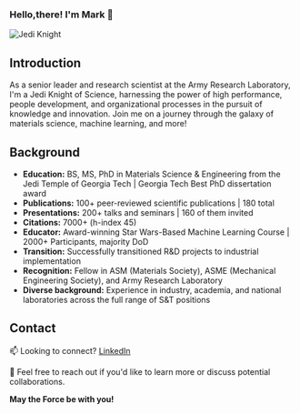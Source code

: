 ### Hello,there!  I'm Mark 👋

<!--
**mrkllntschpp/mrkllntschpp** is a ✨ _special_ ✨ repository because its `README.md` (this file) appears on your GitHub profile.

Here are some ideas to get you started:

- 🔭 I’m currently working on ...
- 🌱 I’m currently learning ...
- 👯 I’m looking to collaborate on ...
- 🤔 I’m looking for help with ...
- 💬 Ask me about ...
- 📫 How to reach me: ...
- 😄 Pronouns: ...
- ⚡ Fun fact: ...
-->

![Jedi Knight](https://media.licdn.com/dms/image/D5622AQEJY0pFbymcVQ/feedshare-shrink_2048_1536/0/1683390927114?e=1691625600&v=beta&t=rO_2lvxtcH-jWPl038_Ww_Y6NpoWrBhj6-abD3BRD8E)

## Introduction

As a senior leader and research scientist at the Army Research Laboratory, I'm a Jedi Knight of Science, harnessing the power of high performance, people development, and organizational processes in the pursuit of knowledge and innovation. Join me on a journey through the galaxy of materials science, machine learning, and more!

## Background

- **Education:** BS, MS, PhD in Materials Science & Engineering from the Jedi Temple of Georgia Tech | Georgia Tech Best PhD dissertation award
- **Publications:** 100+ peer-reviewed scientific publications | 180 total
- **Presentations:** 200+ talks and seminars | 160 of them invited
- **Citations:** 7000+ (h-index 45)
- **Educator:** Award-winning Star Wars-Based Machine Learning Course | 2000+ Participants, majority DoD
- **Transition:** Successfully transitioned R&D projects to industrial implementation
- **Recognition:** Fellow in ASM (Materials Society), ASME (Mechanical Engineering Society), and Army Research Laboratory
- **Diverse background:** Experience in industry, academia, and national laboratories across the full range of S&T positions

## Contact

📫 Looking to connect? [LinkedIn](https://www.linkedin.com/in/mark-tschopp/)

💬 Feel free to reach out if you'd like to learn more or discuss potential collaborations.

**May the Force be with you!**

